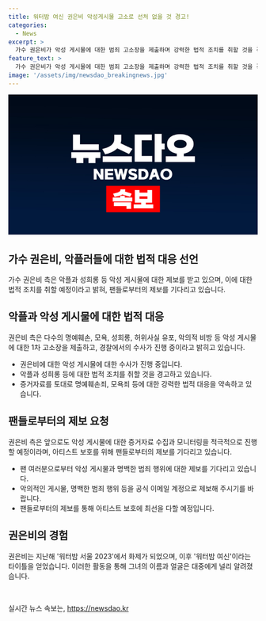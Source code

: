 ```yaml
---
title: 워터밤 여신 권은비 악성게시물 고소로 선처 없을 것 경고!
categories:
  - News
excerpt: >
  가수 권은비가 악성 게시물에 대한 범죄 고소장을 제출하며 강력한 법적 조치를 취할 것을 경고했다. 이에 소속사는 팬들에게 악성 게시물을 발견할 경우 공식 이메일로 제보할 것을 요청했다. 이와 관련하여 최근 연예계에서는 성희롱과 악플에 대해 법적 대응을 강하게 예고하고 있으며, 다수의 가수들이 고소 접수 및 법적 조치를 취하고 있다. (150자)
feature_text: >
  가수 권은비가 악성 게시물에 대한 범죄 고소장을 제출하며 강력한 법적 조치를 취할 것을 경고했다. 이에 소속사는 팬들에게 악성 게시물을 발견할 경우 공식 이메일로 제보할 것을 요청했다. 이와 관련하여 최근 연예계에서는 성희롱과 악플에 대해 법적 대응을 강하게 예고하고 있으며, 다수의 가수들이 고소 접수 및 법적 조치를 취하고 있다. (150자)
image: '/assets/img/newsdao_breakingnews.jpg'
---
```


<p><img src="/assets/img/newsdao_breakingnews.jpg" alt="bookingtag 속보" /></p>

<h2>가수 권은비, 악플러들에 대한 법적 대응 선언</h2>

<p data-ke-size="size16">가수 권은비 측은 악플과 성희롱 등 악성 게시물에 대한 제보를 받고 있으며, 이에 대한 법적 조치를 취할 예정이라고 밝혀, 팬들로부터의 제보를 기다리고 있습니다.</p>

<h2 data-ke-size="size26">악플과 악성 게시물에 대한 법적 대응</h2>

<p data-ke-size="size16">권은비 측은 다수의 명예훼손, 모욕, 성희롱, 허위사실 유포, 악의적 비방 등 악성 게시물에 대한 1차 고소장을 제출하고, 경찰에서의 수사가 진행 중이라고 밝히고 있습니다.</p>

<ul>
<li>권은비에 대한 악성 게시물에 대한 수사가 진행 중입니다.</li>
<li>악플과 성희롱 등에 대한 법적 조치를 취할 것을 경고하고 있습니다.</li>
<li>증거자료를 토대로 명예훼손죄, 모욕죄 등에 대한 강력한 법적 대응을 약속하고 있습니다.</li>
</ul>

<h2 data-ke-size="size26">팬들로부터의 제보 요청</h2>

<p data-ke-size="size16">권은비 측은 앞으로도 악성 게시물에 대한 증거자료 수집과 모니터링을 적극적으로 진행할 예정이라며, 아티스트 보호를 위해 팬들로부터의 제보를 기다리고 있습니다.</p>

<ul>
<li>팬 여러분으로부터 악성 게시물과 명백한 범죄 행위에 대한 제보를 기다리고 있습니다.</li>
<li>악의적인 게시물, 명백한 범죄 행위 등을 공식 이메일 계정으로 제보해 주시기를 바랍니다.</li>
<li>팬들로부터의 제보를 통해 아티스트 보호에 최선을 다할 예정입니다.</li>
</ul>

<h2 data-ke-size="size26">권은비의 경험</h2>

<p data-ke-size="size16">권은비는 지난해 '워터밤 서울 2023'에서 화제가 되었으며, 이후 '워터밤 여신'이라는 타이틀을 얻었습니다. 이러한 활동을 통해 그녀의 이름과 얼굴은 대중에게 널리 알려졌습니다.</p>

<p data-ke-size="size16">&nbsp;</p>
실시간 뉴스 속보는, <a href="https://newsdao.kr" rel="dofollow">https://newsdao.kr</a>



